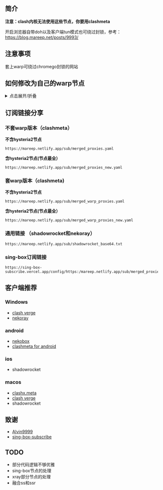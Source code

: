 ## 简介

**注意：clash内核无法使用这些节点，你要用clashmeta**

开启浏览器自带doh以及客户端tun模式也可绕过封锁，参考：https://blog.mareep.net/posts/9993/


## 注意事项

套上warp可绕过chromego封锁的网站

## 如何修改为自己的warp节点

<details>
  <summary>点击展开/折叠</summary>

可以用warp+机器人和提取wg节点替换掉配置文件中的wg信息

[warp提取wireguard网站](https://replit.com/@misaka-blog/wgcf-profile-generator)

[warp+机器人](https://t.me/generatewarpplusbot)

</details>

## 订阅链接分享
### 不套warp版本（clashmeta）
**不含hysteria2节点**
```
https://mareep.netlify.app/sub/merged_proxies.yaml
```
**含hysteria2节点(节点最全）**
```
https://mareep.netlify.app/sub/merged_proxies_new.yaml
```
### 套warp版本（clashmeta)
**不含hysteria2节点**
```
https://mareep.netlify.app/sub/merged_warp_proxies.yaml
```
**含hysteria2节点(节点最全）**
```
https://mareep.netlify.app/sub/merged_warp_proxies_new.yaml
```
### 通用链接 （shadowrocket和nekoray）
```
https://mareep.netlify.app/sub/shadowrocket_base64.txt
```

### sing-box订阅链接

```
https://sing-box-subscribe.vercel.app/config/https:/mareep.netlify.app/sub/merged_proxies_new.yaml
```

## 客户端推荐
### Windows
- [clash verge](https://github.com/zzzgydi/clash-verge/releases) 
- [nekoray](https://github.com/MatsuriDayo/nekoray)
### android
- [nekobox](https://github.com/MatsuriDayo/NekoBoxForAndroid)
- [clashmeta for android](https://github.com/MetaCubeX/ClashMetaForAndroid/releases)

### ios
- shadowrocket

### macos
- [clashx.meta](https://github.com/MetaCubeX/ClashX.Meta/releases)
- [clash verge](https://github.com/zzzgydi/clash-verge/releases) 
- shadowrocket

## 致谢
- [Alvin9999](https://github.com/Alvin9999/pac2/tree/master)
- [sing-box-subscribe](https://github.com/Toperlock/sing-box-subscribe)
## TODO
- 部分代码逻辑不够优雅
- sing-box节点的处理
- xray部分节点的处理
- 融合ss和ssr



